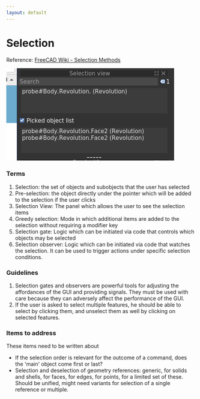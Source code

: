 ```yaml
---
layout: default
---
```


# Selection

Reference: [FreeCAD Wiki - Selection Methods](https://wiki.freecad.org/selection_methods)

![The Selection View](selection.png)

### Terms

1. Selection: the set of objects and subobjects that the user has selected
2. Pre-selection: the object directly under the pointer which will be added to the selection if the user clicks
3. Selection View: The panel which allows the user to see the selection items
4. Greedy selection: Mode in which additional items are added to the selection without requiring a modifier key
5. Selection gate: Logic which can be initiated via code that controls which objects may be selected
6. Selection observer: Logic which can be initiated via code that watches the selection. It can be used to trigger actions under specific selection conditions.

### Guidelines

1. Selection gates and observers are powerful tools for adjusting the affordances of the GUI and providing signals. They must be used with care because they can adversely affect the performance of the GUI. 
2. If the user is asked to select multiple features, he should be able to select by clicking them, and unselect them as well by clicking on selected features.



### Items to address

These items need to be written about
- If the selection order is relevant for the outcome of a command, does the 'main' object come first or last?
- Selection and deselection of geometry references: generic, for solids and shells, for faces, for edges, for points, for a limited set of these. Should be unified, might need variants for selection of a single reference or multiple.
